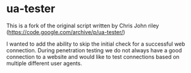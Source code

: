 # ua-tester

This is a fork of the original script written by Chris John riley (https://code.google.com/archive/p/ua-tester/)

I wanted to add the ability to skip the initial check for a successful web connection. During penetration testing we do not always have a good connection to a website and would like to test connections based on multiple different user agents.